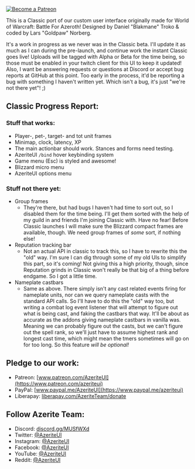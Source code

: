 [ ![Become a Patreon](http://azeriteui.com/img/social-media-buttons-patreon-small.jpg) ](https://www.patreon.com/AzeriteUI) 

This is a Classic port of our custom user interface originally made for World of Warcraft: Battle For Azeroth! Designed by Daniel "Blakmane" Troko & coded by Lars "Goldpaw" Norberg. 

It's a work in progress as we never was in the Classic beta. I'll update it as much as I can during the pre-launch, and continue work the instant Classic goes live! Uploads will be tagged with Alpha or Beta for the time being, so those must be enabled in your twitch client for this UI to keep it updated! Also, I want be answering requests or questions at Discord or accept bug reports at GitHub at this point. Too early in the process, it'd be reporting a bug with something I haven't written yet. Which isn't a bug, it's just "we're not there yet"! ;) 

## **Classic Progress Report:**  

### **Stuff that works:**  
* Player-, pet-, target- and tot unit frames
* Minimap, clock, latency, XP
* The main actionbar should work. Stances and forms need testing.
* AzeriteUI `/bind` hover keybinding system
* Game menu (Esc) is styled and awesome!
* Blizzard micro menu 
* AzeriteUI options menu 

### **Stuff not there yet:**  
* Group frames 
	* They're there, but had bugs I haven't had time to sort out, so I disabled them for the time being. I'll get them sorted with the help of my guild in and friends I'm joining Classic with. Have no fear! Before Classic launches I will make sure the Blizzard compact frames are available, though. We need group frames of _some_ sort, if nothing else! 
* Reputation tracking bar
	* Not an actual API in classic to track this, so I have to rewrite this the "old" way. I'm sure I can dig through some of my old UIs to simplify this part, so it's coming! Not giving this a high priority, though, since Reputation grinds in Classic won't really be that big of a thing before endgame. So I got a little time.  
* Nameplate castbars 
	* Same as above. There simply isn't any cast related events firing for nameplate units, nor can we query nameplate casts with the standard API calls. So I'll have to do this the "old" way too, but writing a combat log event listener that will attempt to figure out what is being cast, and faking the castbars that way. It'll be about as accurate as the addons giving nameplate castbars in vanilla was. Meaning we can probably figure out the casts, but we can't figure out the spell rank, so we'll just have to assume highest rank and longest cast time, which might mean the tmers sometimes will go on for too long. So this feature _will be optional!_

## **Pledge to our work:**  
* Patreon: [www.patreon.com/AzeriteUI](https://www.patreon.com/azeriteui)  
* PayPal: [www.paypal.me/AzeriteUI](https://www.paypal.me/azeriteui)  
* Liberapay: [liberapay.com/AzeriteTeam/donate](https://liberapay.com/AzeriteTeam/donate)

## **Follow Azerite Team:**  
* Discord: [discord.gg/MUSfWXd](https://discord.gg/MUSfWXd)  
* Twitter: [@AzeriteUI](https://twitter.com/azeriteui)  
* Instagram: [@AzeriteUI](https://instagram.com/azeriteui/)  
* Facebook: [@AzeriteUI](https://www.facebook.com/azeriteui/)  
* YouTube: [@AzeriteUI](https://www.youtube.com/azeriteui)  
* Reddit: [@AzeriteUI](https://www.reddit.com/r/azeriteui/)  
